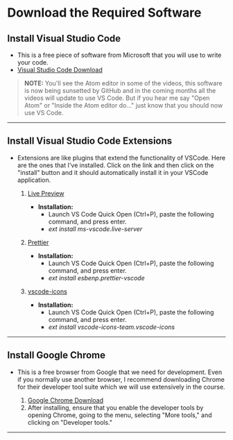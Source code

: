 # Download the Required Software

## Install Visual Studio Code
- This is a free piece of software from Microsoft that you will use to write your code.
- [Visual Studio Code Download](https://code.visualstudio.com/)

> **NOTE:** You'll see the Atom editor in some of the videos, this software is now being sunsetted by GitHub and in the coming months all the videos will update to use VS Code. But if you hear me say "Open Atom" or "Inside the Atom editor do..." just know that you should now use VS Code.


---

## Install Visual Studio Code Extensions
- Extensions are like plugins that extend the functionality of VSCode. Here are the ones that I've installed. Click on the link and then click on the "install" button and it should automatically install it in your VSCode application.

	1. [Live Preview](https://marketplace.visualstudio.com/items?itemName=ms-vscode.live-server)
		- **Installation:**
    		- Launch VS Code Quick Open (Ctrl+P), paste the following command, and press enter.
    		- *ext install ms-vscode.live-server*

	2. [Prettier](https://marketplace.visualstudio.com/items?itemName=esbenp.prettier-vscode)
		- **Installation:**
    		- Launch VS Code Quick Open (Ctrl+P), paste the following command, and press enter.
    		- *ext install esbenp.prettier-vscode*

	3. [vscode-icons](https://marketplace.visualstudio.com/items?itemName=vscode-icons-team.vscode-icons)
		- **Installation:**
    		- Launch VS Code Quick Open (Ctrl+P), paste the following command, and press enter.
    		- *ext install vscode-icons-team.vscode-icons*


---

## Install Google Chrome
- This is a free browser from Google that we need for development. Even if you normally use another browser, I recommend downloading Chrome for their developer tool suite which we will use extensively in the course.

	1. [Google Chrome Download](https://www.google.com/intl/en_uk/chrome/)
	2. After installing, ensure that you enable the developer tools by opening Chrome, going to the menu, selecting "More tools," and clicking on "Developer tools."


---